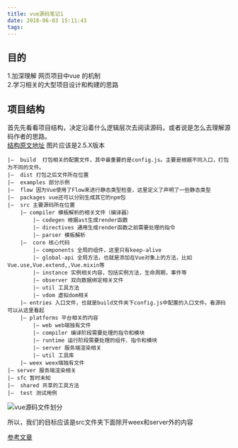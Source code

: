 ```yaml
---
title: vue源码笔记1
date: 2018-06-03 15:11:43
tags:
---
```

## 目的

1.加深理解 网页项目中vue 的机制  
2.学习相关的大型项目设计和构建的思路

## 项目结构
首先先看看项目结构，决定沿着什么逻辑层次去阅读源码，或者说是怎么去理解源码作者的思路。  
[结构原文地址](https://github.com/liutao/vue2.0-source/blob/master/Vue%E6%BA%90%E7%A0%81%E7%9B%AE%E5%BD%95%E7%BB%93%E6%9E%84%E6%95%B4%E7%90%86.md) 图片应该是2.5.X版本
    
    |—  build  打包相关的配置文件，其中最重要的是config.js。主要是根据不同入口，打包为不同的文件。  
    |—  dist 打包之后文件所在位置
    |—  examples 部分示例
    |—  flow 因为Vue使用了Flow来进行静态类型检查，这里定义了声明了一些静态类型
    |—  packages vue还可以分别生成其它的npm包
    |—  src 主要源码所在位置
        |— compiler 模板解析的相关文件（编译器）
            |— codegen 根据ast生成render函数
            |— directives 通用生成render函数之前需要处理的指令
            |— parser 模板解析
        |—  core 核心代码
            |— components 全局的组件，这里只有keep-alive
            |— global-api 全局方法，也就是添加在Vue对象上的方法，比如Vue.use,Vue.extend,,Vue.mixin等
            |— instance 实例相关内容，包括实例方法，生命周期，事件等
            |— observer 双向数据绑定相关文件
            |— util 工具方法
            |— vdom 虚拟dom相关
        |— entries 入口文件，也就是build文件夹下config.js中配置的入口文件。看源码可以从这里看起
        |— platforms 平台相关的内容
            |— web web端独有文件
            |— compiler 编译阶段需要处理的指令和模块
            |— runtime 运行阶段需要处理的组件、指令和模块
            |— server 服务端渲染相关
            |— util 工具库
        |— weex weex端独有文件
    |— server 服务端渲染相关
    |— sfc 暂时未知
    |—  shared 共享的工具方法
    |—  test 测试用例

![vue源码文件划分](/images/vue-code-file.png)  

所以，我们的目标应该是src文件夹下面除开weex和server外的内容

[参考文章](https://www.cnblogs.com/iovec/p/vue_01.html)